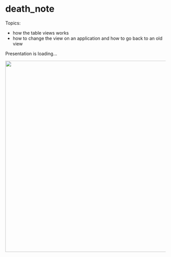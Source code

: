 # death_note

Topics:
 - how the table views works
 - how to change the view on an application and how to go back to an old view

Presentation is loading...

<img src="death_note.gif" width="800" height="600" />
